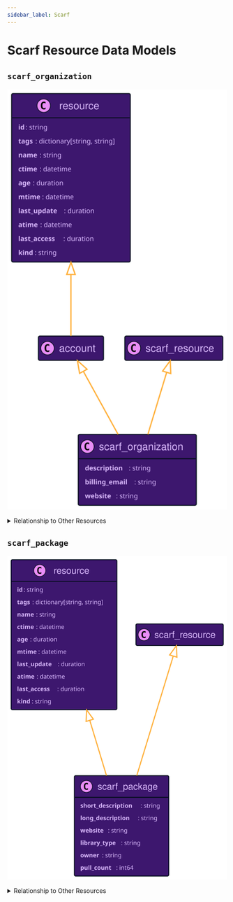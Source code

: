 ```yaml
---
sidebar_label: Scarf
---
```


# Scarf Resource Data Models

## `scarf_organization`

![scarf_organization data model](./img/scarf_organization.svg)

<details>
<summary>Relationship to Other Resources</summary>
<div>

![scarf_organization relationships](./img/scarf_organization_relationships.svg)

</div>
</details>

## `scarf_package`

![scarf_package data model](./img/scarf_package.svg)

<details>
<summary>Relationship to Other Resources</summary>
<div>

![scarf_package relationships](./img/scarf_package_relationships.svg)

</div>
</details>
